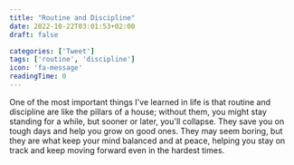 ```yaml
---
title: "Routine and Discipline"
date: 2022-10-22T03:01:53+02:00
draft: false

categories: ['Tweet']
tags: ['routine', 'discipline']
icon: 'fa-message'
readingTime: 0
---
```

One of the most important things I've learned in life is that routine and discipline are like the pillars of a house; without them, you might stay standing for a while, but sooner or later, you'll collapse. They save you on tough days and help you grow on good ones. They may seem boring, but they are what keep your mind balanced and at peace, helping you stay on track and keep moving forward even in the hardest times.
